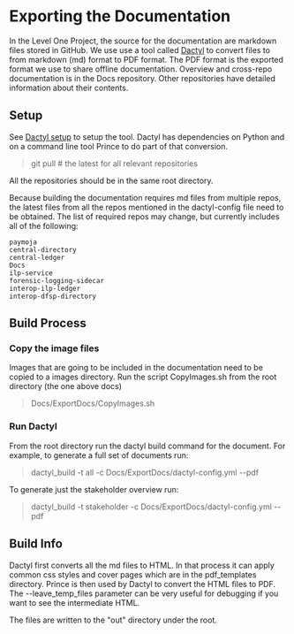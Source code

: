 # Exporting the Documentation
In the Level One Project, the source for the documentation are markdown files stored in GitHub. We use use a tool called [Dactyl](https://github.com/ripple/dactyl) to convert files to from markdown (md) format to PDF format. The PDF format is the exported format we use to share offline documentation.
Overview and cross-repo documentation is in the Docs repository. Other repositories have detailed information about their contents.

## Setup
See [Dactyl setup](https://github.com/ripple/dactyl) to setup the tool. Dactyl has dependencies on Python and on a command line tool Prince to do part of that conversion.

> git pull # the latest for all relevant repositories

All the repositories should be in the same root directory.

Because building the documentation requires md files from multiple repos, the latest files from all the repos mentioned in the dactyl-config file need to be obtained. The list of required repos may change, but currently includes all of the following:

	paymoja
    central-directory
    central-ledger
    Docs
	ilp-service
    forensic-logging-sidecar
    interop-ilp-ledger
    interop-dfsp-directory
    

## Build Process

### Copy the image files
Images that are going to be included in the documentation need to be copied to a images directory. Run the script CopyImages.sh from the root directory (the one above docs)

> Docs/ExportDocs/CopyImages.sh

### Run Dactyl
From the root directory run the dactyl build command for the document. For example, to generate a full set of documents run:
> dactyl_build -t all -c Docs/ExportDocs/dactyl-config.yml --pdf

To generate just the stakeholder overview run:
> dactyl_build -t stakeholder -c Docs/ExportDocs/dactyl-config.yml --pdf

## Build Info
Dactyl first converts all the md files to HTML. In that process it can apply common css styles and cover pages which are in the pdf_templates directory. Prince is then used by Dactyl to convert the HTML files to PDF. The --leave_temp_files parameter can be very useful for debugging if you want to see the intermediate HTML.

The files are written to the "out" directory under the root.
